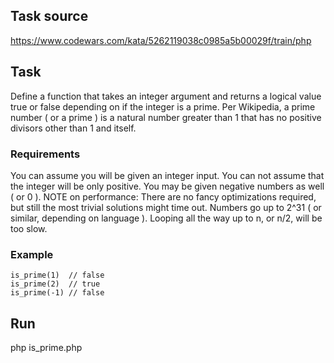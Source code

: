 ## Task source 
https://www.codewars.com/kata/5262119038c0985a5b00029f/train/php

## Task
Define a function that takes an integer argument and returns a logical value true or false depending on if the integer is a prime.
Per Wikipedia, a prime number ( or a prime ) is a natural number greater than 1 that has no positive divisors other than 1 and itself.

### Requirements
You can assume you will be given an integer input.
You can not assume that the integer will be only positive. You may be given negative numbers as well ( or 0 ).
NOTE on performance: There are no fancy optimizations required, but still the most trivial solutions might time out. Numbers go up to 2^31 ( or similar, depending on language ). Looping all the way up to n, or n/2, will be too slow.

### Example
```
is_prime(1)  // false  
is_prime(2)  // true   
is_prime(-1) // false
```

## Run
php is_prime.php
